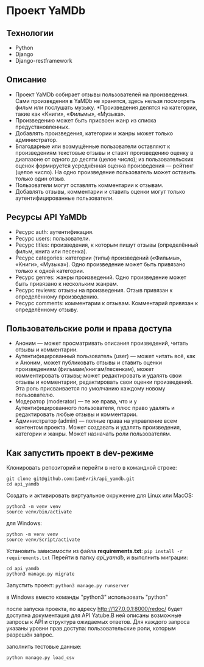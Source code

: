 # Проект YaMDb

## Технологии
* Python
* Django
* Django-restframework

## Описание
* Проект YaMDb собирает отзывы пользователей на произведения. Сами произведения в YaMDb не хранятся, здесь нельзя посмотреть фильм или послушать музыку.
*Произведения делятся на категории, такие как «Книги», «Фильмы», «Музыка».
* Произведению может быть присвоен жанр из списка предустановленных.
* Добавлять произведения, категории и жанры может только администратор.
* Благодарные или возмущённые пользователи оставляют к произведениям текстовые отзывы и ставят произведению оценку в диапазоне от одного до десяти (целое число); из пользовательских оценок формируется усреднённая оценка произведения — рейтинг (целое число). На одно произведение пользователь может оставить только один отзыв.
* Пользователи могут оставлять комментарии к отзывам.
* Добавлять отзывы, комментарии и ставить оценки могут только аутентифицированные пользователи.

## Ресурсы API YaMDb
* Ресурс auth: аутентификация.
* Ресурс users: пользователи.
* Ресурс titles: произведения, к которым пишут отзывы (определённый фильм, книга или песенка).
* Ресурс categories: категории (типы) произведений («Фильмы», «Книги», «Музыка»). Одно произведение может быть привязано только к одной категории.
* Ресурс genres: жанры произведений. Одно произведение может быть привязано к нескольким жанрам.
* Ресурс reviews: отзывы на произведения. Отзыв привязан к определённому произведению.
* Ресурс comments: комментарии к отзывам. Комментарий привязан к определённому отзыву.

## Пользовательские роли и права доступа
* Аноним — может просматривать описания произведений, читать отзывы и комментарии.
* Аутентифицированный пользователь (user) — может читать всё, как и Аноним, может публиковать отзывы и ставить оценки произведениям (фильмам/книгам/песенкам), может комментировать отзывы; может редактировать и удалять свои отзывы и комментарии, редактировать свои оценки произведений. Эта роль присваивается по умолчанию каждому новому пользователю.
* Модератор (moderator) — те же права, что и у Аутентифицированного пользователя, плюс право удалять и редактировать любые отзывы и комментарии.
* Администратор (admin) — полные права на управление всем контентом проекта. Может создавать и удалять произведения, категории и жанры. Может назначать роли пользователям.

## Как запустить проект в dev-режиме

Клонировать репозиторий и перейти в него в командной строке:
```
git clone git@github.com:IamEvrik/api_yamdb.git
cd api_yamdb
```
Создать и активировать виртуальное окружение
для Linux или MacOS:

```
python3 -m venv venv
source venv/bin/activate
```
для Windows:
```
python -m venv venv
source venv/Script/activate
```
Установить зависимости из файла **requirements.txt**:
`pip install -r requirements.txt`
Перейти в папку *api_yamdb*, и выполнить миграции:
```
cd api_yamdb
python3 manage.py migrate
```
Запустить проект:
`python3 manage.py runserver`

в Windows вместо команды "python3" использовать "python"

после запуска проекта, по адресу http://127.0.0.1:8000/redoc/ будет доступна документация для API Yatube.В ней описаны возможные запросы к API и структура ожидаемых ответов. Для каждого запроса указаны уровни прав доступа: пользовательские роли, которым разрешён запрос.

заполнить тестовые данные:

`python manage.py load_csv`
